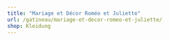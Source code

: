 ```yaml
---
title: "Mariage et Décor Roméo et Juliette"
url: /gatineau/mariage-et-decor-romeo-et-juliette/
shop: Kleidung
---
```


